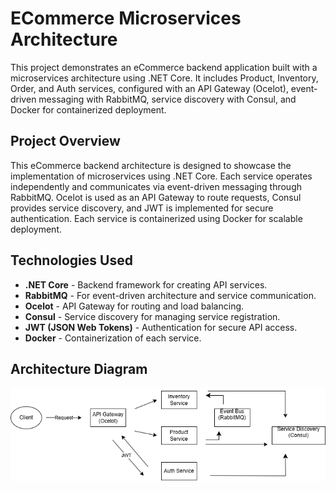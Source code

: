 # ECommerce Microservices Architecture

This project demonstrates an eCommerce backend application built with a microservices architecture using .NET Core. It includes Product, Inventory, Order, and Auth services, configured with an API Gateway (Ocelot), event-driven messaging with RabbitMQ, service discovery with Consul, and Docker for containerized deployment.

## Project Overview

This eCommerce backend architecture is designed to showcase the implementation of microservices using .NET Core. Each service operates independently and communicates via event-driven messaging through RabbitMQ. Ocelot is used as an API Gateway to route requests, Consul provides service discovery, and JWT is implemented for secure authentication. Each service is containerized using Docker for scalable deployment.

## Technologies Used

- **.NET Core** - Backend framework for creating API services.
- **RabbitMQ** - For event-driven architecture and service communication.
- **Ocelot** - API Gateway for routing and load balancing.
- **Consul** - Service discovery for managing service registration.
- **JWT (JSON Web Tokens)** - Authentication for secure API access.
- **Docker** - Containerization of each service.

## Architecture Diagram

![Microservices Architecture Diagram](architecture-diagram.png)
